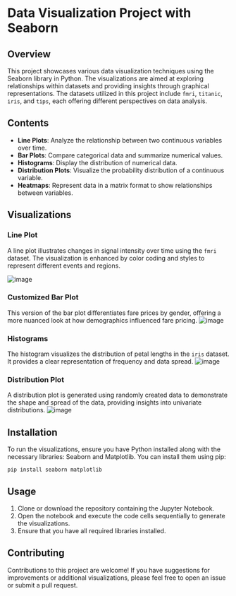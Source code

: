 # Data Visualization Project with Seaborn

## Overview
This project showcases various data visualization techniques using the Seaborn library in Python. The visualizations are aimed at exploring relationships within datasets and providing insights through graphical representations. The datasets utilized in this project include `fmri`, `titanic`, `iris`, and `tips`, each offering different perspectives on data analysis.

## Contents
- **Line Plots**: Analyze the relationship between two continuous variables over time.
- **Bar Plots**: Compare categorical data and summarize numerical values.
- **Histograms**: Display the distribution of numerical data.
- **Distribution Plots**: Visualize the probability distribution of a continuous variable.
- **Heatmaps**: Represent data in a matrix format to show relationships between variables.

## Visualizations

### Line Plot
A line plot illustrates changes in signal intensity over time using the `fmri` dataset. The visualization is enhanced by color coding and styles to represent different events and regions.

![image](https://github.com/user-attachments/assets/bdd99ac0-03e2-4db2-83b1-fbf454da762c)

### Customized Bar Plot
This version of the bar plot differentiates fare prices by gender, offering a more nuanced look at how demographics influenced fare pricing.
![image](https://github.com/user-attachments/assets/fab46246-ace9-49a6-b9d8-d9f5f01326cf)

### Histograms
The histogram visualizes the distribution of petal lengths in the `iris` dataset. It provides a clear representation of frequency and data spread.
![image](https://github.com/user-attachments/assets/64febdcf-0863-4b78-9c1d-4006719b03ca)

### Distribution Plot
A distribution plot is generated using randomly created data to demonstrate the shape and spread of the data, providing insights into univariate distributions.
![image](https://github.com/user-attachments/assets/8f7e2dda-fe3b-4b1a-a82e-7d2cbb48b892)


## Installation
To run the visualizations, ensure you have Python installed along with the necessary libraries: Seaborn and Matplotlib. You can install them using pip:

```
pip install seaborn matplotlib
```

## Usage

1. Clone or download the repository containing the Jupyter Notebook.
2. Open the notebook and execute the code cells sequentially to generate the visualizations.
3. Ensure that you have all required libraries installed.

## Contributing

Contributions to this project are welcome! If you have suggestions for improvements or additional visualizations, please feel free to open an issue or submit a pull request.
